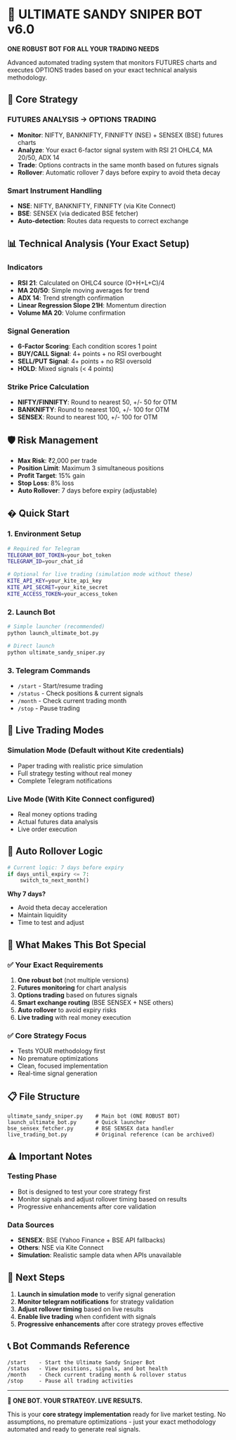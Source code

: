 
# 🎯 ULTIMATE SANDY SNIPER BOT v6.0

**ONE ROBUST BOT FOR ALL YOUR TRADING NEEDS**

Advanced automated trading system that monitors FUTURES charts and executes OPTIONS trades based on your exact technical analysis methodology.

## 🚀 Core Strategy

### **FUTURES ANALYSIS → OPTIONS TRADING**
- **Monitor**: NIFTY, BANKNIFTY, FINNIFTY (NSE) + SENSEX (BSE) futures charts
- **Analyze**: Your exact 6-factor signal system with RSI 21 OHLC4, MA 20/50, ADX 14
- **Trade**: Options contracts in the same month based on futures signals
- **Rollover**: Automatic rollover 7 days before expiry to avoid theta decay

### **Smart Instrument Handling**
- **NSE**: NIFTY, BANKNIFTY, FINNIFTY (via Kite Connect)
- **BSE**: SENSEX (via dedicated BSE fetcher)
- **Auto-detection**: Routes data requests to correct exchange

## 📊 Technical Analysis (Your Exact Setup)

### **Indicators**
- **RSI 21**: Calculated on OHLC4 source (O+H+L+C)/4
- **MA 20/50**: Simple moving averages for trend
- **ADX 14**: Trend strength confirmation
- **Linear Regression Slope 21H**: Momentum direction
- **Volume MA 20**: Volume confirmation

### **Signal Generation**
- **6-Factor Scoring**: Each condition scores 1 point
- **BUY/CALL Signal**: 4+ points + no RSI overbought
- **SELL/PUT Signal**: 4+ points + no RSI oversold
- **HOLD**: Mixed signals (< 4 points)

### **Strike Price Calculation**
- **NIFTY/FINNIFTY**: Round to nearest 50, +/- 50 for OTM
- **BANKNIFTY**: Round to nearest 100, +/- 100 for OTM  
- **SENSEX**: Round to nearest 100, +/- 100 for OTM

## 🛡️ Risk Management

- **Max Risk**: ₹2,000 per trade
- **Position Limit**: Maximum 3 simultaneous positions
- **Profit Target**: 15% gain
- **Stop Loss**: 8% loss
- **Auto Rollover**: 7 days before expiry (adjustable)

## � Quick Start

### **1. Environment Setup**
```bash
# Required for Telegram
TELEGRAM_BOT_TOKEN=your_bot_token
TELEGRAM_ID=your_chat_id

# Optional for live trading (simulation mode without these)
KITE_API_KEY=your_kite_api_key
KITE_API_SECRET=your_kite_secret
KITE_ACCESS_TOKEN=your_access_token
```

### **2. Launch Bot**
```bash
# Simple launcher (recommended)
python launch_ultimate_bot.py

# Direct launch
python ultimate_sandy_sniper.py
```

### **3. Telegram Commands**
- `/start` - Start/resume trading
- `/status` - Check positions & current signals
- `/month` - Check current trading month
- `/stop` - Pause trading

## 📱 Live Trading Modes

### **Simulation Mode** (Default without Kite credentials)
- Paper trading with realistic price simulation
- Full strategy testing without real money
- Complete Telegram notifications

### **Live Mode** (With Kite Connect configured)
- Real money options trading
- Actual futures data analysis
- Live order execution

## 🔄 Auto Rollover Logic

```python
# Current logic: 7 days before expiry
if days_until_expiry <= 7:
    switch_to_next_month()
```

**Why 7 days?**
- Avoid theta decay acceleration
- Maintain liquidity
- Time to test and adjust

## 🎯 What Makes This Bot Special

### **✅ Your Exact Requirements**
1. **One robust bot** (not multiple versions)
2. **Futures monitoring** for chart analysis
3. **Options trading** based on futures signals
4. **Smart exchange routing** (BSE SENSEX + NSE others)
5. **Auto rollover** to avoid expiry risks
6. **Live trading** with real money execution

### **✅ Core Strategy Focus**
- Tests YOUR methodology first
- No premature optimizations
- Clean, focused implementation
- Real-time signal generation

## 📋 File Structure

```
ultimate_sandy_sniper.py    # Main bot (ONE ROBUST BOT)
launch_ultimate_bot.py      # Quick launcher
bse_sensex_fetcher.py       # BSE SENSEX data handler
live_trading_bot.py         # Original reference (can be archived)
```

## ⚠️ Important Notes

### **Testing Phase**
- Bot is designed to test your core strategy first
- Monitor signals and adjust rollover timing based on results
- Progressive enhancements after core validation

### **Data Sources**
- **SENSEX**: BSE (Yahoo Finance + BSE API fallbacks)
- **Others**: NSE via Kite Connect
- **Simulation**: Realistic sample data when APIs unavailable

## 🚀 Next Steps

1. **Launch in simulation mode** to verify signal generation
2. **Monitor telegram notifications** for strategy validation
3. **Adjust rollover timing** based on live results
4. **Enable live trading** when confident with signals
5. **Progressive enhancements** after core strategy proves effective

## 📞 Bot Commands Reference

```
/start    - Start the Ultimate Sandy Sniper Bot
/status   - View positions, signals, and bot health
/month    - Check current trading month & rollover status
/stop     - Pause all trading activities
```

---

**🎯 ONE BOT. YOUR STRATEGY. LIVE RESULTS.**

This is your **core strategy implementation** ready for live market testing. No assumptions, no premature optimizations - just your exact methodology automated and ready to generate real signals.
